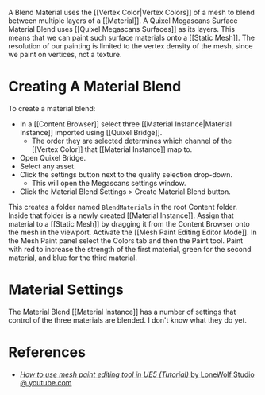 A Blend Material uses the [[Vertex Color|Vertex Colors]] of a mesh to blend between multiple layers of a [[Material]].
A Quixel Megascans Surface Material Blend uses [[Quixel Megascans Surfaces]] as its layers.
This means that we can paint such surface materials onto a [[Static Mesh]].
The resolution of our painting is limited to the vertex density of the mesh, since we paint on vertices, not a texture.


# Creating A Material Blend

To create a material blend:
- In a [[Content Browser]] select three [[Material Instance|Material Instance]] imported using [[Quixel Bridge]].
	- The order they are selected determines which channel of the [[Vertex Color]] that [[Material Instance]] map to.
- Open Quixel Bridge.
- Select any asset.
- Click the settings button next to the quality selection drop-down.
	- This will open the Megascans settings window.
- Click the Material Blend Settings > Create Material Blend button.

This creates a folder named `BlendMaterials` in the root Content folder.
Inside that folder is a newly created [[Material Instance]].
Assign that material to a [[Static Mesh]] by dragging it from the Content Browser onto the mesh in the viewport.
Activate the [[Mesh Paint Editing Editor Mode]].
In the Mesh Paint panel select the Colors tab and then the Paint tool.
Paint with red to increase the strength of the first material, green for the second material, and blue for the third material.


# Material Settings

The Material Blend [[Material Instance]] has a number of settings that control of the three materials are blended.
I don't know what they do yet.


# References

- [_How to use mesh paint editing tool in UE5 (Tutorial)_ by LoneWolf Studio @ youtube.com](https://www.youtube.com/watch?v=yWOYmhNoobU)



